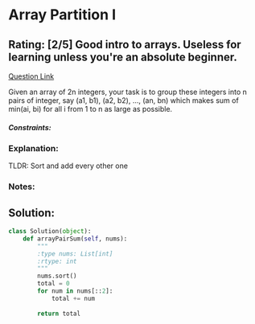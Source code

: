 # Array Partition I
## Rating: [2/5] Good intro to arrays. Useless for learning unless you're an absolute beginner.
[Question Link](https://leetcode.com/problems/array-partition-i/)  

Given an array of 2n integers, your task is to group these integers into n pairs of integer, say (a1, b1), (a2, b2), ..., (an, bn) which makes sum of min(ai, bi) for all i from 1 to n as large as possible.    

##### Constraints:

### Explanation:
TLDR: Sort and add every other one

### Notes:


## Solution:
```Python
class Solution(object):
    def arrayPairSum(self, nums):
        """
        :type nums: List[int]
        :rtype: int
        """
        nums.sort()
        total = 0
        for num in nums[::2]:
            total += num
            
        return total
```
